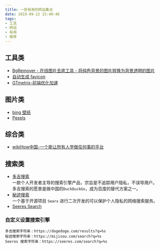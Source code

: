 ```yaml
---
title: 一些有用的网站集合
date: 2019-09-22 15:40:40
tags:
- 工具
- 网站
- 有用
- 推荐
---
```

## 工具类
- [BgRemover - 在线图片去底工具 - 将纯色背景的图片转换为背景透明的图片](http://www.aigei.com/bgremover/)
- [自动生成 favicon](https://www.favicon-generator.org/)
- [GTmetrix-前端优化加速](https://gtmetrix.com)

## 图片类
- [bing 壁纸](https://bing.ioliu.cn/)
- [Pexels](https://www.pexels.com/)

## 综合类
- [wikiHow中国-一个能让所有人学做任何事的平台](https://zh.wikihow.com/)  

## 搜索类

- [多吉搜索](https://dogedoge.com)  
    一款个人开发者主导的搜索引擎产品，宗旨是不追踪用户隐私，不误导用户。多吉搜索的愿景是做中国的`DuckDuckGo`，成为百度的替代方案之一。
- [秘迹搜索](https://mijisou.com/)  
    一个基于开源项目 `Searx` 进行二次开发的可以保护个人隐私的网络搜索服务。
- [Seeres Search](https://seeres.com)   
### 自定义设置搜索引擎
```plain
多吉搜索字符串：https://dogedoge.com/results?q=%s
秘迹搜索字符串：https://mijisou.com/search?q=%s
Seeres 搜索字符串：https://seeres.com/search?q=%s
```
